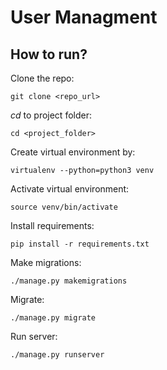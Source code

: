 # User Managment
## How to run?

Clone the repo:

`git clone <repo_url>`

*cd* to project folder:

`cd <project_folder>` 

Create virtual environment by:

`virtualenv --python=python3 venv`

Activate virtual environment:

`source venv/bin/activate`

Install requirements:

`pip install -r requirements.txt`

Make migrations:

`./manage.py makemigrations`

Migrate:

`./manage.py migrate`

Run server:

`./manage.py runserver`

